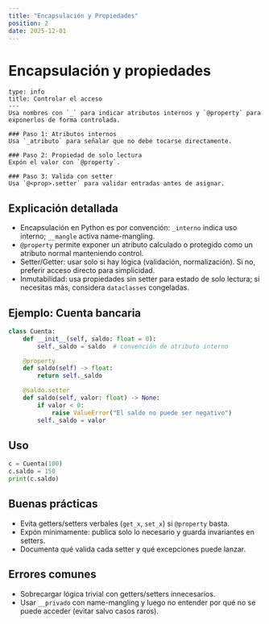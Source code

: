 ```yaml
---
title: "Encapsulación y Propiedades"
position: 2
date: 2025-12-01
---
```


# Encapsulación y propiedades

```admonition
type: info
title: Controlar el acceso
---
Usa nombres con `_` para indicar atributos internos y `@property` para exponerlos de forma controlada.
```

```steps
### Paso 1: Atributos internos
Usa `_atributo` para señalar que no debe tocarse directamente.

### Paso 2: Propiedad de solo lectura
Expón el valor con `@property`.

### Paso 3: Valida con setter
Usa `@<prop>.setter` para validar entradas antes de asignar.
```

## Explicación detallada
- Encapsulación en Python es por convención: `_interno` indica uso interno; `__mangle` activa name-mangling.
- `@property` permite exponer un atributo calculado o protegido como un atributo normal manteniendo control.
- Setter/Getter: usar solo si hay lógica (validación, normalización). Si no, preferir acceso directo para simplicidad.
- Inmutabilidad: usa propiedades sin setter para estado de solo lectura; si necesitas más, considera `dataclasses` congeladas.

## Ejemplo: Cuenta bancaria

```python
class Cuenta:
    def __init__(self, saldo: float = 0):
        self._saldo = saldo  # convención de atributo interno

    @property
    def saldo(self) -> float:
        return self._saldo

    @saldo.setter
    def saldo(self, valor: float) -> None:
        if valor < 0:
            raise ValueError("El saldo no puede ser negativo")
        self._saldo = valor
```

## Uso

```python
c = Cuenta(100)
c.saldo = 150
print(c.saldo)
```

## Buenas prácticas
- Evita getters/setters verbales (`get_x`, `set_x`) si `@property` basta.
- Expón mínimamente: publica solo lo necesario y guarda invariantes en setters.
- Documenta qué valida cada setter y qué excepciones puede lanzar.

## Errores comunes
- Sobrecargar lógica trivial con getters/setters innecesarios.
- Usar `__privado` con name-mangling y luego no entender por qué no se puede acceder (evitar salvo casos raros).
